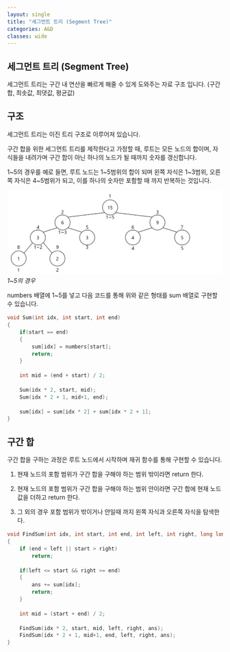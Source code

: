 ```yaml
---
layout: single
title: "세그먼트 트리 (Segment Tree)"
categories: A&D
classes: wide
---
```


## 세그먼트 트리 (Segment Tree)

세그먼트 트리는 구간 내 연산을 빠르게 해줄 수 있게 도와주는 자료 구조 입니다. (구간 합, 최솟값, 최댓값, 평균값)


## 구조

세그먼트 트리는 이진 트리 구조로 이루어져 있습니다.

구간 합을 위한 세그먼트 트리를 제작한다고 가정할 때, 루트는 모든 노드의 합이며, 자식들을 내려가며 구간 합이 아닌 하나의 노드가 될 때까지 숫자를 갱신합니다.

1~5의 경우를 예로 들면, 루트 노드는 1~5범위의 합이 되며 왼쪽 자식은 1~3범위, 오른쪽 자식은 4~5범위가 되고, 이를 하나의 숫자만 포함할 때 까지 반복하는 것입니다.

![](/assets/images/A&D/SegmentTree.PNG)
*1~5의 경우*

numbers 배열에 1~5를 넣고 다음 코드를 통해 위와 같은 형태를 sum 배열로 구현할 수 있습니다.

```cpp
void Sum(int idx, int start, int end)
{
    if(start == end)
    {
        sum[idx] = numbers[start];
        return;
    }

    int mid = (end + start) / 2;

    Sum(idx * 2, start, mid);
    Sum(idx * 2 + 1, mid+1, end);

    sum[idx] = sum[idx * 2] + sum[idx * 2 + 1];
}
```


## 구간 합

구간 합을 구하는 과정은 루트 노드에서 시작하며 재귀 함수를 통해 구현할 수 있습니다.

1. 현재 노드의 포함 범위가 구간 합을 구해야 하는 범위 밖이라면 return 한다.

2. 현재 노드의 포함 범위가 구간 합을 구해야 하는 범위 안이라면 구간 합에 현재 노드 값을 더하고 return 한다.

3. 그 외의 경우 포함 범위가 밖이거나 안일때 까지 왼쪽 자식과 오른쪽 자식을 탐색한다.

```cpp
void FindSum(int idx, int start, int end, int left, int right, long long& ans)
{
    if (end < left || start > right)
        return;

    if(left <= start && right >= end)
    {
        ans += sum[idx];
        return;
    }

    int mid = (start + end) / 2;

    FindSum(idx * 2, start, mid, left, right, ans);
    FindSum(idx * 2 + 1, mid+1, end, left, right, ans);
}
```
